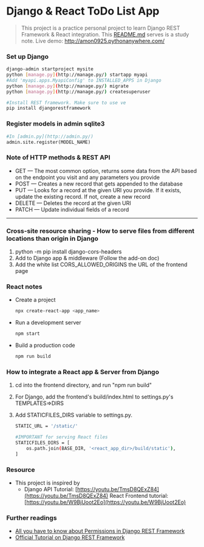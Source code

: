 # Django & React ToDo List App

> This project is a practice personal project to learn Django REST Framework & React integration. This [README.md](http://readme.md) serves is a study note.
> Live demo: http://amon0925.pythonanywhere.com/

### Set up Django

```bash
django-admin startproject mysite
python [manage.py](http://manage.py/) startapp myapi
#Add 'myapi.apps.MyapiConfig' to INSTALLED_APPS in Django
python [manage.py](http://manage.py/) migrate
python [manage.py](http://manage.py/) createsuperuser

#Install REST framework. Make sure to use ve
pip install djangorestframework
```

### Register models in admin sqlite3

```python
#In [admin.py](http://admin.py/)
admin.site.register(MODEL_NAME)
```

### Note of HTTP methods & REST API

- GET — The most common option, returns some data from the API based on the endpoint you visit and any parameters you provide
- POST — Creates a new record that gets appended to the database
- PUT — Looks for a record at the given URI you provide. If it exists, update the existing record. If not, create a new record
- DELETE — Deletes the record at the given URI
- PATCH — Update individual fields of a record

---

### Cross-site resource sharing - How to serve files from different locations than origin in Django

1. python -m pip install django-cors-headers
2. Add to Django app & middleware (Follow the add-on doc)
3. Add the white list CORS_ALLOWED_ORIGINS the URL of the frontend page

### React notes

- Create a project

    ```bash
    npx create-react-app <app_name>
    ```

- Run a development server

    ```bash
    npm start
    ```

- Build a production code

    ```bash
    npm run build
    ```

### How to integrate a React app & Server from Django

1. cd into the frontend directory, and run "npm run build"
2. For Django, add the frontend's build/index.html to settings.py's TEMPLATES=>DIRS
3. Add STATICFILES_DIRS variable to settings.py.

    ```bash
    STATIC_URL = '/static/'

    #IMPORTANT for serving React files
    STATICFILES_DIRS = [
        os.path.join(BASE_DIR, '<react_app_dir>/build/static'),
    ]
    ```

### Resource

- This project is inspired by
    - Django API Tutorial: [https://youtu.be/TmsD8QExZ84](https://youtu.be/TmsD8QExZ84)
    React Frontend tutorial: [https://youtu.be/W9BjUoot2Eo](https://youtu.be/W9BjUoot2Eo)

### Further readings

- [All you have to know about Permissions in Django REST Framework](https://www.simonbliznyuk.com/All-you-need-to-know-about-permissions-in-Django-REST-Framework)
- [Official Tutorial on Django REST Framework](https://www.django-rest-framework.org/tutorial/1-serialization/)
